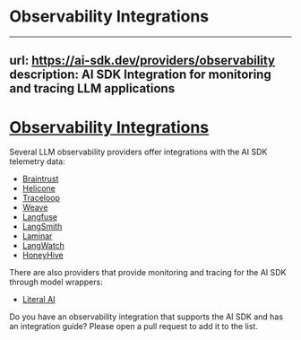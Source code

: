 # Observability Integrations


---
url: https://ai-sdk.dev/providers/observability
description: AI SDK Integration for monitoring and tracing LLM applications
---


# [Observability Integrations](#observability-integrations)


Several LLM observability providers offer integrations with the AI SDK telemetry data:

-   [Braintrust](/providers/observability/braintrust)
-   [Helicone](/providers/observability/helicone)
-   [Traceloop](/providers/observability/traceloop)
-   [Weave](/providers/observability/weave)
-   [Langfuse](/providers/observability/langfuse)
-   [LangSmith](/providers/observability/langsmith)
-   [Laminar](/providers/observability/laminar)
-   [LangWatch](/providers/observability/langwatch)
-   [HoneyHive](https://docs.honeyhive.ai/integrations/vercel)

There are also providers that provide monitoring and tracing for the AI SDK through model wrappers:

-   [Literal AI](https://docs.literalai.com/integrations/vercel-ai-sdk)

Do you have an observability integration that supports the AI SDK and has an integration guide? Please open a pull request to add it to the list.
